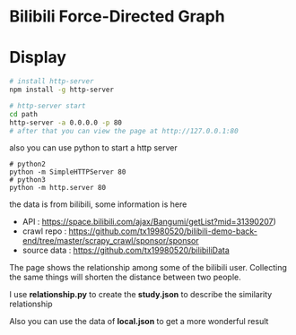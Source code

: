 # Bilibili Force-Directed Graph

# Display

```sh
# install http-server
npm install -g http-server

# http-server start
cd path
http-server -a 0.0.0.0 -p 80
# after that you can view the page at http://127.0.0.1:80
```

also you can use python to start a http server

``````
# python2
python -m SimpleHTTPServer 80
# python3
python -m http.server 80
``````

the data is  from bilibili, some information is here

- API : https://space.bilibili.com/ajax/Bangumi/getList?mid=31390207)
- crawl repo : https://github.com/tx19980520/bilibili-demo-back-end/tree/master/scrapy_crawl/sponsor/sponsor
- source data : https://github.com/tx19980520/bilibiliData

The page shows the relationship among some of the bilibili user. Collecting the same things will shorten the distance between two people.

I use **relationship.py** to create the **study.json** to describe the similarity relationship

Also you can use the data of **local.json** to get a more wonderful result